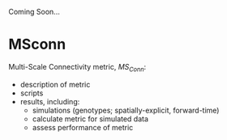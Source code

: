 Coming Soon...

# MSconn
Multi-Scale Connectivity metric, *MS<sub>Conn</sub>*: 
- description of metric
- scripts
- results, including:  
  - simulations (genotypes; spatially-explicit, forward-time)
  - calculate metric for simulated data
  - assess performance of metric
